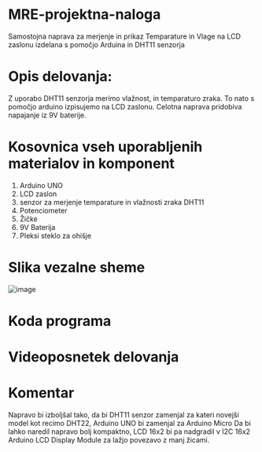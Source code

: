 # MRE-projektna-naloga
Samostojna naprava za merjenje in prikaz Temparature in Vlage na LCD zaslonu izdelana s pomočjo Arduina in DHT11 senzorja

# Opis delovanja:
 Z uporabo DHT11 senzorja merimo vlažnost, in temparaturo zraka. To nato s pomočjo arduino izpisujemo na LCD zaslonu. Celotna naprava pridobiva napajanje iz 9V baterije.
 
# Kosovnica vseh uporabljenih materialov in komponent
1. Arduino UNO
2. LCD zaslon
3. senzor za merjenje temparature in vlažnosti zraka DHT11
4. Potenciometer
5. Žičke
6. 9V Baterija
7. Pleksi steklo za ohišje

# Slika vezalne sheme
![image](https://github.com/SoulSlayer213/MRE-projektna-naloga/assets/129843209/6c7115d6-8e9e-4f68-b47a-d625cc37b7c0)

# Koda programa

# Videoposnetek delovanja

# Komentar
 Napravo bi izboljšal tako, da bi DHT11 senzor zamenjal za kateri novejši model kot recimo DHT22, Arduino UNO bi zamenjal za Arduino Micro Da bi lahko naredil napravo bolj kompaktno, LCD 16x2 bi pa nadgradil v I2C 16x2 Arduino LCD Display Module za lažjo povezavo z manj žicami.
